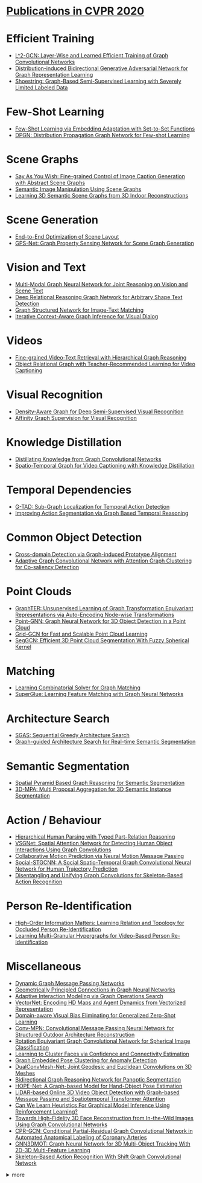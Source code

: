 # [Publications in CVPR 2020](http://cvpr2020.thecvf.com/program/main-conference)



# Efficient Training
- [L^2-GCN: Layer-Wise and Learned Efficient Training of Graph Convolutional Networks](https://github.com/naganandy/graph-based-deep-learning-literature/blob/master/conference-publications/folders/publications_cvpr20/l2gcn_cvpr20/README.md)
- [Distribution-induced Bidirectional Generative Adversarial Network for Graph Representation Learning](https://github.com/naganandy/graph-based-deep-learning-literature/blob/master/conference-publications/folders/publications_cvpr20/dbgan_cvpr20/README.md)
- [Shoestring: Graph-Based Semi-Supervised Learning with Severely Limited Labeled Data](https://github.com/naganandy/graph-based-deep-learning-literature/blob/master/conference-publications/folders/publications_cvpr20/shoestring_cvpr20/README.md)



# Few-Shot Learning
- [Few-Shot Learning via Embedding Adaptation with Set-to-Set Functions](https://github.com/naganandy/graph-based-deep-learning-literature/blob/master/conference-publications/folders/publications_cvpr20/feat_cvpr20/README.md)
- [DPGN: Distribution Propagation Graph Network for Few-shot Learning](https://github.com/naganandy/graph-based-deep-learning-literature/blob/master/conference-publications/folders/publications_cvpr20/dpgn_cvpr20/README.md)



# Scene Graphs
- [Say As You Wish: Fine-grained Control of Image Caption Generation with Abstract Scene Graphs](https://github.com/naganandy/graph-based-deep-learning-literature/blob/master/conference-publications/folders/publications_cvpr20/asg2caption_cvpr20/README.md)
- [Semantic Image Manipulation Using Scene Graphs](https://github.com/naganandy/graph-based-deep-learning-literature/blob/master/conference-publications/folders/publications_cvpr20/simsg_cvpr20/README.md)
- [Learning 3D Semantic Scene Graphs from 3D Indoor Reconstructions](https://github.com/naganandy/graph-based-deep-learning-literature/blob/master/conference-publications/folders/publications_cvpr20/3dssg_cvpr20/README.md)



# Scene Generation
- [End-to-End Optimization of Scene Layout](https://github.com/naganandy/graph-based-deep-learning-literature/blob/master/conference-publications/folders/publications_cvpr20/3dsln_cvpr20/README.md)
- [GPS-Net: Graph Property Sensing Network for Scene Graph Generation](https://github.com/naganandy/graph-based-deep-learning-literature/blob/master/conference-publications/folders/publications_cvpr20/gpsnet_cvpr20/README.md)



# Vision and Text
- [Multi-Modal Graph Neural Network for Joint Reasoning on Vision and Scene Text](https://github.com/naganandy/graph-based-deep-learning-literature/blob/master/conference-publications/folders/publications_cvpr20/mmgnn_cvpr20/README.md)
- [Deep Relational Reasoning Graph Network for Arbitrary Shape Text Detection](https://github.com/naganandy/graph-based-deep-learning-literature/blob/master/conference-publications/folders/publications_cvpr20/drrg_cvpr20/README.md)
- [Graph Structured Network for Image-Text Matching](https://github.com/naganandy/graph-based-deep-learning-literature/blob/master/conference-publications/folders/publications_cvpr20/gsmn_cvpr20/README.md)
- [Iterative Context-Aware Graph Inference for Visual Dialog](https://github.com/naganandy/graph-based-deep-learning-literature/blob/master/conference-publications/folders/publications_cvpr20/cagnn_cvpr20/README.md)



# Videos
- [Fine-grained Video-Text Retrieval with Hierarchical Graph Reasoning](https://github.com/naganandy/graph-based-deep-learning-literature/blob/master/conference-publications/folders/publications_cvpr20/hgr_cvpr20/README.md)
- [Object Relational Graph with Teacher-Recommended Learning for Video Captioning](https://github.com/naganandy/graph-based-deep-learning-literature/blob/master/conference-publications/folders/publications_cvpr20/orgtlr_cvpr20/README.md)



# Visual Recognition
- [Density-Aware Graph for Deep Semi-Supervised Visual Recognition](https://github.com/naganandy/graph-based-deep-learning-literature/blob/master/conference-publications/folders/publications_cvpr20/dna_cvpr20/README.md)
- [Affinity Graph Supervision for Visual Recognition](https://github.com/naganandy/graph-based-deep-learning-literature/tree/master/conference-publications/folders/publications_cvpr20/affinitygcn_cvpr20)



# Knowledge Distillation
- [Distillating Knowledge from Graph Convolutional Networks](https://github.com/naganandy/graph-based-deep-learning-literature/blob/master/conference-publications/folders/publications_cvpr20/kdgcn_cvpr20/README.md)
- [Spatio-Temporal Graph for Video Captioning with Knowledge Distillation](https://github.com/naganandy/graph-based-deep-learning-literature/blob/master/conference-publications/folders/publications_cvpr20/stvideo_cvpr20/README.md)



# Temporal Dependencies
- [G-TAD: Sub-Graph Localization for Temporal Action Detection](https://github.com/naganandy/graph-based-deep-learning-literature/blob/master/conference-publications/folders/publications_cvpr20/gtad_cvpr20/README.md)
- [Improving Action Segmentation via Graph Based Temporal Reasoning](https://github.com/naganandy/graph-based-deep-learning-literature/blob/master/conference-publications/folders/publications_cvpr20/gtrm_cvpr20/README.md)



# Common Object Detection
- [Cross-domain Detection via Graph-induced Prototype Alignment](https://github.com/naganandy/graph-based-deep-learning-literature/blob/master/conference-publications/folders/publications_cvpr20/gpa_cvpr20/README.md)
- [Adaptive Graph Convolutional Network with Attention Graph Clustering for Co-saliency Detection](https://github.com/naganandy/graph-based-deep-learning-literature/blob/master/conference-publications/folders/publications_cvpr20/gcagc_cvpr20/README.md)



# Point Clouds
- [GraphTER: Unsupervised Learning of Graph Transformation Equivariant Representations via Auto-Encoding Node-wise Transformations](https://github.com/naganandy/graph-based-deep-learning-literature/blob/master/conference-publications/folders/publications_cvpr20/graphter_cvpr20/README.md)
- [Point-GNN: Graph Neural Network for 3D Object Detection in a Point Cloud](https://github.com/naganandy/graph-based-deep-learning-literature/blob/master/conference-publications/folders/publications_cvpr20/pointgnn_cvpr20/README.md)
- [Grid-GCN for Fast and Scalable Point Cloud Learning](https://github.com/naganandy/graph-based-deep-learning-literature/blob/master/conference-publications/folders/publications_cvpr20/gridgcn_cvpr20/README.md)
- [SegGCN: Efficient 3D Point Cloud Segmentation With Fuzzy Spherical Kernel](https://github.com/naganandy/graph-based-deep-learning-literature/blob/master/conference-publications/folders/publications_cvpr20/seggcn_cvpr20/README.md)



# Matching
- [Learning Combinatorial Solver for Graph Matching](https://github.com/naganandy/graph-based-deep-learning-literature/blob/master/conference-publications/folders/publications_cvpr20/lgm_cvpr20/README.md)
- [SuperGlue: Learning Feature Matching with Graph Neural Networks](https://github.com/naganandy/graph-based-deep-learning-literature/blob/master/conference-publications/folders/publications_cvpr20/superglue_cvpr20/README.md)



# Architecture Search
- [SGAS: Sequential Greedy Architecture Search](https://github.com/naganandy/graph-based-deep-learning-literature/blob/master/conference-publications/folders/publications_cvpr20/sgas_cvpr20/README.md)
- [Graph-guided Architecture Search for Real-time Semantic Segmentation](https://github.com/naganandy/graph-based-deep-learning-literature/blob/master/conference-publications/folders/publications_cvpr20/gas_cvpr20/README.md)



# Semantic Segmentation
- [Spatial Pyramid Based Graph Reasoning for Semantic Segmentation](https://github.com/naganandy/graph-based-deep-learning-literature/blob/master/conference-publications/folders/publications_cvpr20/spygr_cvpr20/README.md)
- [3D-MPA: Multi Proposal Aggregation for 3D Semantic Instance Segmentation](https://github.com/naganandy/graph-based-deep-learning-literature/blob/master/conference-publications/folders/publications_cvpr20/3dmpa_cvpr20/README.md)



# Action / Behaviour
- [Hierarchical Human Parsing with Typed Part-Relation Reasoning](https://github.com/naganandy/graph-based-deep-learning-literature/blob/master/conference-publications/folders/publications_cvpr20/hhp_cvpr20/README.md)
- [VSGNet: Spatial Attention Network for Detecting Human Object Interactions Using Graph Convolutions](https://github.com/naganandy/graph-based-deep-learning-literature/blob/master/conference-publications/folders/publications_cvpr20/vsgnet_cvpr20/README.md)
- [Collaborative Motion Prediction via Neural Motion Message Passing](https://github.com/naganandy/graph-based-deep-learning-literature/blob/master/conference-publications/folders/publications_cvpr20/nmmp_cvpr20/README.md)
- [Social-STGCNN: A Social Spatio-Temporal Graph Convolutional Neural Network for Human Trajectory Prediction](https://github.com/naganandy/graph-based-deep-learning-literature/blob/master/conference-publications/folders/publications_cvpr20/socialstgcnn_cvpr20/README.md)
- [Disentangling and Unifying Graph Convolutions for Skeleton-Based Action Recognition](https://github.com/naganandy/graph-based-deep-learning-literature/blob/master/conference-publications/folders/publications_cvpr20/msg3d_cvpr20/README.md)



# Person Re-Identification
- [High-Order Information Matters: Learning Relation and Topology for Occluded Person Re-Identification](https://github.com/naganandy/graph-based-deep-learning-literature/blob/master/conference-publications/folders/publications_cvpr20/honet_cvpr20/README.md)
- [Learning Multi-Granular Hypergraphs for Video-Based Person Re-Identification](https://github.com/naganandy/graph-based-deep-learning-literature/blob/master/conference-publications/folders/publications_cvpr20/mgh_cvpr20/README.md)



# Miscellaneous
- [Dynamic Graph Message Passing Networks](https://github.com/naganandy/graph-based-deep-learning-literature/blob/master/conference-publications/folders/publications_cvpr20/dgmn_cvpr20/README.md)
- [Geometrically Principled Connections in Graph Neural Networks](https://github.com/naganandy/graph-based-deep-learning-literature/blob/master/conference-publications/folders/publications_cvpr20/affgcn_cvpr20/README.md)
- [Adaptive Interaction Modeling via Graph Operations Search](https://github.com/naganandy/graph-based-deep-learning-literature/blob/master/conference-publications/folders/publications_cvpr20/gos_cvpr20/README.md)
- [VectorNet: Encoding HD Maps and Agent Dynamics from Vectorized Representation](https://github.com/naganandy/graph-based-deep-learning-literature/blob/master/conference-publications/folders/publications_cvpr20/vectornet_cvpr20/README.md)
- [Domain-aware Visual Bias Eliminating for Generalized Zero-Shot Learning](https://github.com/naganandy/graph-based-deep-learning-literature/blob/master/conference-publications/folders/publications_cvpr20/dvbe_cvpr20/README.md)
- [Conv-MPN: Convolutional Message Passing Neural Network for Structured Outdoor Architecture Reconstruction](https://github.com/naganandy/graph-based-deep-learning-literature/blob/master/conference-publications/folders/publications_cvpr20/convmpn_cvpr20/README.md)
- [Rotation Equivariant Graph Convolutional Network for Spherical Image Classification](https://github.com/naganandy/graph-based-deep-learning-literature/blob/master/conference-publications/folders/publications_cvpr20/sgcn_cvpr20/README.md)
- [Learning to Cluster Faces via Confidence and Connectivity Estimation](https://github.com/naganandy/graph-based-deep-learning-literature/blob/master/conference-publications/folders/publications_cvpr20/gcnve_cvpr20/README.md)
- [Graph Embedded Pose Clustering for Anomaly Detection](https://github.com/naganandy/graph-based-deep-learning-literature/blob/master/conference-publications/folders/publications_cvpr20/gepc_cvpr20/README.md)
- [DualConvMesh-Net: Joint Geodesic and Euclidean Convolutions on 3D Meshes](https://github.com/naganandy/graph-based-deep-learning-literature/blob/master/conference-publications/folders/publications_cvpr20/dcmnet_cvpr20/README.md)
- [Bidirectional Graph Reasoning Network for Panoptic Segmentation](https://github.com/naganandy/graph-based-deep-learning-literature/blob/master/conference-publications/folders/publications_cvpr20/bgrnet_cvpr20/README.md)
- [HOPE-Net: A Graph-based Model for Hand-Object Pose Estimation](https://github.com/naganandy/graph-based-deep-learning-literature/blob/master/conference-publications/folders/publications_cvpr20/hopenet_cvpr20/README.md)
- [LiDAR-based Online 3D Video Object Detection with Graph-based Message Passing and Spatiotemporal Transformer Attention](https://github.com/naganandy/graph-based-deep-learning-literature/blob/master/conference-publications/folders/publications_cvpr20/pmpnet_cvpr20/README.md)
- [Can We Learn Heuristics For Graphical Model Inference Using Reinforcement Learning?](https://github.com/naganandy/graph-based-deep-learning-literature/blob/master/conference-publications/folders/publications_cvpr20/gnnheurl_cvpr20/README.md)
- [Towards High-Fidelity 3D Face Reconstruction from In-the-Wild Images Using Graph Convolutional Networks](https://github.com/naganandy/graph-based-deep-learning-literature/blob/master/conference-publications/folders/publications_cvpr20/gcn3dmm_cvpr20/README.md)
- [CPR-GCN: Conditional Partial-Residual Graph Convolutional Network in Automated Anatomical Labeling of Coronary Arteries](https://github.com/naganandy/graph-based-deep-learning-literature/blob/master/conference-publications/folders/publications_cvpr20/cprgcn_cvpr20/README.md)
- [GNN3DMOT: Graph Neural Network for 3D Multi-Object Tracking With 2D-3D Multi-Feature Learning](https://github.com/naganandy/graph-based-deep-learning-literature/blob/master/conference-publications/folders/publications_cvpr20/gnn3dmot_cvpr20/README.md)
- [Skeleton-Based Action Recognition With Shift Graph Convolutional Network](https://github.com/naganandy/graph-based-deep-learning-literature/blob/master/conference-publications/folders/publications_cvpr20/shiftgcn_cvpr20/README.md)

<details> 
<summary> more </summary> 

- Hierarchical Graph Attention Network for Visual Relationship Detection	
- Data-Efficient Semi-Supervised Learning by Reliable Edge Mining
- Context Aware Graph Convolution for Skeleton-Based Action Recognition
- Dynamic Multiscale Graph Neural Networks for 3D Skeleton Based Human Motion Prediction	
- Skeleton-Based Action Recognition With Shift Graph Convolutional Network	
- A Hierarchical Graph Network for 3D Object Detection on Point Clouds	
- View-GCN: View-Based Graph Convolutional Network for 3D Shape Analysis	
- Geometric Structure Based and Regularized Depth Estimation From 360° Indoor Imagery
- Webly Supervised Knowledge Embedding Model for Visual Reasoning	
- Global-Local GCN: Large-Scale Label Noise Cleansing for Face Recognition	
- Dynamic Neural Relational Inference
- Spatial-Temporal Graph Convolutional Network for Video-Based Person Re-Identification	
- An End-to-End Edge Aggregation Network for Moving Object Segmentation	
- Cross-View Correspondence Reasoning Based on Bipartite Graph Convolutional Network for Mammogram Mass Detection	
- Predicting Lymph Node Metastasis Using Histopathological Images Based on Multiple Instance Learning With Deep Graph Convolution	
- Learning Multi-View Camera Relocalization With Graph Neural Networks
- Pattern-Structure Diffusion for Multi-Task Learning
- Probabilistic Structural Latent Representation for Unsupervised Embedding	
- PropagationNet: Propagate Points to Curve to Learn Structure Information
- Deep Structure-Revealed Network for Texture Recognition
- End-to-End 3D Point Cloud Instance Segmentation Without Detection
- Hypergraph Attention Networks for Multimodal Learning	

